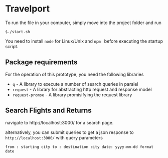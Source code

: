 # Travelport
To run the file in your computer, simply move into the project folder and run 

`$./start.sh`

You need to install `node` for Linux/Unix and `npm ` before executing the startup
script. 

## Package requirements

For the operation of this prototype, you need the following libraries

- `q` - A library to execute a number of search queries in paralel
- `request` - A library for abstracting http request and response model
- `request-promse` - A library promisifying the request library

## Search Flights and Returns

navigate to http://localhost:3000/ for a search page. 

alternatively, you can submit queries to get a json response to `http://localhost:3000/` with query parameters
 
 `from : starting city
  to : destination city
  date: yyyy-mm-dd format date`

